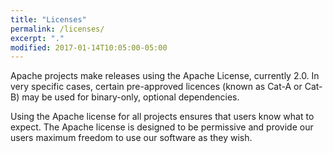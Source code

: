 ```yaml
---
title: "Licenses"
permalink: /licenses/
excerpt: "."
modified: 2017-01-14T10:05:00-05:00
---
```


Apache projects make releases using the Apache License, currently 2.0. In very specific cases, certain pre-approved licences (known as Cat-A or Cat-B) may be used for binary-only, optional dependencies.

Using the Apache license for all projects ensures that users know what to expect.  The Apache license is designed to be permissive and provide our users maximum freedom to use our software as they wish.

